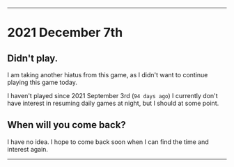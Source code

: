 
***

# 2021 December 7th

## Didn't play.

I am taking another hiatus from this game, as I didn't want to continue playing this game today.

I haven't played since 2021 September 3rd (`94 days ago`) I currently don't have interest in resuming daily games at night, but I should at some point.

## When will you come back?

I have no idea. I hope to come back soon when I can find the time and interest again.

***

